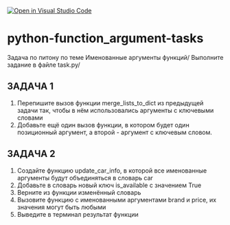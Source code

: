 [![Open in Visual Studio Code](https://classroom.github.com/assets/open-in-vscode-2e0aaae1b6195c2367325f4f02e2d04e9abb55f0b24a779b69b11b9e10269abc.svg)](https://classroom.github.com/online_ide?assignment_repo_id=18538029&assignment_repo_type=AssignmentRepo)
# python-function_argument-tasks
Задача по питону по теме Именованные аргументы функций/
Выполните задание в файле task.py/

## ЗАДАЧА 1

1. Перепишите вызов функции
merge_lists_to_dict из предыдущей задачи
так, чтобы в нём использовались аргументы с
ключевыми словами
2. Добавьте ещё один вызов функции, в котором
будет один позиционный аргумент, а второй -
аргумент с ключевым словом.

## ЗАДАЧА 2

1. Создайте функцию update_car_info, в которой все
именованные аргументы будут объединяться в
словарь саr
2. Добавьте в словарь новый ключ is_available c
значением True
3. Верните из функции изменённый словарь
4. Вызовите функцию с именованными аргументами
brand и price, их значения могут быть любыми
5. Выведите в терминал результат функции
